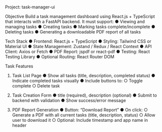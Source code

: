 Project: task-manager-ui

Objective
Build a task management dashboard using React.js + TypeScript that interacts with a FastAPI backend.
It must support:
● Viewing and managing tasks
● Creating tasks
● Marking tasks complete/incomplete
● Deleting tasks
● Generating a downloadable PDF report of all tasks

Tech Stack
● Frontend: React.js + TypeScript
● Styling: Tailwind CSS or Material UI
● State Management: Zustand / Redux / React Context
● API Client: Axios or Fetch
● PDF Report: jspdf or react-pdf
● Testing: React Testing Library
● Optional Routing: React Router DOM

Task Features
1. Task List Page
● Show all tasks (title, description, completed status)
● Indicate completed tasks visually
● Include buttons to:
○ Toggle complete
○ Delete task

2. Task Creation Form
● title (required), description (optional)
● Submit to backend with validation
● Show success/error message

3. PDF Report Generation
● Button: “Download Report”
● On click:
○ Generate a PDF with all current tasks (title, description, status)
○ Allow user to download it
○ Optional: Include timestamp and app name in header